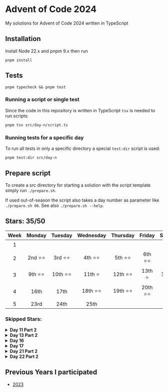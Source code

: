 # Advent of Code 2024

My solutions for Advent of Code 2024 written in TypeScript

## Installation

Install Node 22.x and pnpm 9.x then run

```shell
pnpm install
```

## Tests

```shell
pnpm typecheck && pnpm test
```

### Running a script or single test

Since the code in this repository is written in TypeScript `tsx` is needed to run scripts:

```shell
pnpm tsx src/day-n/script.ts
```

### Running tests for a specific day

To run all tests in only a specific directory a special `test:dir` script is used:

```shell
pnpm test:dir src/day-n
```

## Prepare script

To create a src directory for starting a solution with the script template simply run `./prepare.sh`.

If used out-of-season the script also takes a day number as parameter like `./prepare.sh 06`. See also `./prepare.sh --help`.

## Stars: 35/50

| Week |  Monday  |  Tuesday  | Wednesday | Thursday  |  Friday   | Saturday  |  Sunday   |
| :--: | :------: | :-------: | :-------: | :-------: | :-------: | :-------: | :-------: |
|  1   |          |           |           |           |           |           | 1st ⭐⭐  |
|  2   | 2nd ⭐⭐ | 3rd ⭐⭐  | 4th ⭐⭐  | 5th ⭐⭐  | 6th ⭐⭐  | 7th ⭐⭐  | 8th ⭐⭐  |
|  3   | 9th ⭐⭐ | 10th ⭐⭐ |  11th ⭐  | 12th ⭐⭐ |  13th ⭐  | 14th ⭐⭐ | 15th ⭐⭐ |
|  4   |   16th   |   17th    | 18th ⭐⭐ | 19th ⭐⭐ | 20th ⭐⭐ |  21st ⭐  |   22nd    |
|  5   |   23rd   |   24th    |   25th    |

### Skipped Stars:

<details>
<summary><b>Day 11 Part 2</b></summary>
<p>Could not come up with a solution that doesn't run out of memory in the high 30s. I'm assuming there's some sort of pattern one could take advantage of with the given ruleset, but I'm not the person to figure that out.</p>
<p>I also saw this is really easily solved by adding caching on top of what I already had, but sadly Map in JS only takes a single key, unlike python dicts, which makes implementing caching a lot harder.</p>
</details>

<details>
<summary><b>Day 13 Part 2</b></summary>
<p>That's just maths and it's 23:16 now and I'm too tired for this. Got some hints from reddit: Each machine has at most one solution. Apparently that means binary search is possible, but I could not figure out how to evaluate whether I'm too high or too low.</p>
</details>

<details>
<summary><b>Day 16</b></summary>
<p>I have yet to actually learn a pathfinding algorithm other than bruteforce and both of my attempts at this failed. First I tried to avoid the obvious 'Maximum Callstack size exceed' error by looping over an array instead, which eventually just overfilled memory. Recursion did yield the expected error almost immediatly. Examples do work in both at least.</p>
<p>Update: I tried again with a speed optimization (using Sets and a Queue instead of arrays), but this didn't help the memory issue. I also attempted to save memory by abandoning paths that already got more expensive than the cheapest completed path, but my script was never able to actually finish a path as it kept hitting deadends.</p>
<p>Update 2: I have now actually learned Dijkstra's Shortest Path to solve day 18, so I'll likely reattempt this after I've caught up</p>
</details>

<details>
<summary><b>Day 17</b></summary>
<p>Could not understand instructions, may attempt again later.</p>
</details>

<details>
<summary><b>Day 21 Part 2</b></summary>
<p>Needs some sort of caching, but with how I implemented the robots I don't know if I can even add that</p>
</details>

<details>
<summary><b>Day 22 Part 2</b></summary>
<p>This seems impossible with the amount of input lines. Would probably run out of memory if I were to generate the sequences for every input to compare, so there's likely some math nonsense going on here. Sadly I remain a freelance frontend dev, not a university professor.</p>
</details>

<!---
<details>
<summary><b>Day X Part Y</b></summary>
<p>This is a description of what problem I had solving this puzzle</p>
</details>
-->

## Previous Years I participated

- [2023](https://github.com/mitsunee/advent-of-code-2023)
